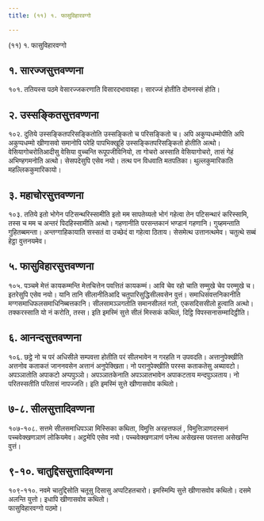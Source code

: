 ```yaml
---
title: (११) १. फासुविहारवग्गो

---
```

(११) १. फासुविहारवग्गो  


## १. सारज्‍जसुत्तवण्णना

१०१. ततियस्स पठमे वेसारज्‍जकरणाति विसारदभावावहा। सारज्‍जं होतीति दोमनस्सं होति।  


## २. उस्सङ्कितसुत्तवण्णना

१०२. दुतिये उस्सङ्कितपरिसङ्कितोति उस्सङ्कितो च परिसङ्कितो च। अपि अकुप्पधम्मोपीति अपि अकुप्पधम्मो खीणासवो समानोपि परेहि पापभिक्खूहि उस्सङ्कितपरिसङ्कितो होतीति अत्थो। वेसियागोचरोतिआदीसु वेसिया वुच्‍चन्ति रूपूपजीविनियो, ता गोचरो अस्साति वेसियागोचरो, तासं गेहं अभिण्हगमनोति अत्थो। सेसपदेसुपि एसेव नयो। तत्थ पन विधवाति मतपतिका। थुल्‍लकुमारिकाति महल्‍लिककुमारिकायो।  


## ३. महाचोरसुत्तवण्णना

१०३. ततिये इतो भोगेन पटिसन्थरिस्सामीति इतो मम सापतेय्यतो भोगं गहेत्वा तेन पटिसन्थारं करिस्सामि, तस्स च मम च अन्तरं पिदहिस्सामीति अत्थो। गहणानीति परसन्तकानं भण्डानं गहणानि। गुय्हमन्ताति गुहितब्बमन्ता। अन्तग्गाहिकायाति सस्सतं वा उच्छेदं वा गहेत्वा ठिताय। सेसमेत्थ उत्तानत्थमेव। चतुत्थे सब्बं हेट्ठा वुत्तनयमेव।  


## ५. फासुविहारसुत्तवण्णना

१०५. पञ्‍चमे मेत्तं कायकम्मन्ति मेत्तचित्तेन पवत्तितं कायकम्मं। आवि चेव रहो चाति सम्मुखे चेव परम्मुखे च। इतरेसुपि एसेव नयो। यानि तानि सीलानीतिआदि चतुपारिसुद्धिसीलवसेन वुत्तं। समाधिसंवत्तनिकानीति मग्गसमाधिफलसमाधिनिब्बत्तकानि। सीलसामञ्‍ञगतोति समानसीलतं गतो, एकसदिससीलो हुत्वाति अत्थो। तक्‍करस्साति यो नं करोति, तस्स। इति इमस्मिं सुत्ते सीलं मिस्सकं कथितं, दिट्ठि विपस्सनासम्मादिट्ठीति।  


## ६. आनन्दसुत्तवण्णना

१०६. छट्ठे नो च परं अधिसीले सम्पवत्ता होतीति परं सीलभावेन न गरहति न उपवदति। अत्तानुपेक्खीति अत्तनोव कताकतं जाननवसेन अत्तानं अनुपेक्खिता। नो परानुपेक्खीति परस्स कताकतेसु अब्यावटो। अपञ्‍ञातोति अपाकटो अप्पपुञ्‍ञो। अपञ्‍ञातकेनाति अपञ्‍ञातभावेन अपाकटताय मन्दपुञ्‍ञताय। नो परितस्सतीति परितासं नापज्‍जति। इति इमस्मिं सुत्ते खीणासवोव कथितो।  


## ७-८. सीलसुत्तादिवण्णना

१०७-१०८. सत्तमे सीलसमाधिपञ्‍ञा मिस्सिका कथिता, विमुत्ति अरहत्तफलं , विमुत्तिञाणदस्सनं पच्‍चवेक्खणञाणं लोकियमेव। अट्ठमेपि एसेव नयो। पच्‍चवेक्खणञाणं पनेत्थ असेखस्स पवत्तत्ता असेखन्ति वुत्तं।  


## ९-१०. चातुद्दिससुत्तादिवण्णना

१०९-११०. नवमे चातुद्दिसोति चतूसु दिसासु अप्पटिहतचारो। इमस्मिम्पि सुत्ते खीणासवोव कथितो। दसमे अलन्ति युत्तो। इधापि खीणासवोव कथितो।  
फासुविहारवग्गो पठमो।  